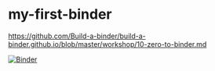 # my-first-binder
https://github.com/Build-a-binder/build-a-binder.github.io/blob/master/workshop/10-zero-to-binder.md

[![Binder](https://mybinder.org/badge_logo.svg)](https://mybinder.org/v2/gh/BjoernFleischer/my-first-binder/HEAD)

